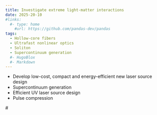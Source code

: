 ```yaml
---
title: Investigate extreme light-matter interactions
date: 2025-20-10
#links:
  #- type: home
    #url: https://github.com/pandas-dev/pandas
tags:
  - Hollow-core fibers
  - Ultrafast nonlinear optics
  - Soliton
  - Supercontinuum generation
  #- HugoBlox
  #- Markdown
---
```


- Develop low-cost, compact and energy-efficient new laser source design
- Supercontinuum generation
- Efficient UV laser source design
- Pulse compression

#<!--more-->
